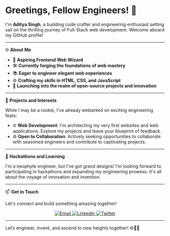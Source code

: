 # Greetings, Fellow Engineers! 👋  

I'm **Aditya Singh**, a budding code crafter and engineering enthusiast setting sail on the thrilling journey of Full-Stack web development. Welcome aboard my GitHub profile!  

---

🌐 **About Me**  

- 🔧 **Aspiring Frontend Web Wizard**  
- 🛠️ **Currently forging the foundations of web mastery**  
- 📚 **Eager to engineer elegant web experiences**  
- ⚙️ **Crafting my skills in HTML, CSS, and JavaScript**  
- 🚀 **Launching into the realm of open-source projects and innovation**  

---

💼 **Projects and Interests**  

While I may be a rookie, I've already embarked on exciting engineering feats:  

- 🌐 **Web Development**: I'm architecting my very first websites and web applications. Explore my projects and leave your blueprint of feedback.  
- ⚙️ **Open to Collaboration**: Actively seeking opportunities to collaborate with seasoned engineers and contribute to captivating projects.  

---

🚀 **Hackathons and Learning**  

I'm a neophyte engineer, but I've got grand designs! I'm looking forward to participating in hackathons and expanding my engineering prowess. It's all about the voyage of innovation and invention.  

---

📫 **Get in Touch**  

Let's connect and build something amazing together!  

<p align="center">
  <a href="mailto:aditya.rpsk@gmail.com" target="_blank">
    <img src="https://img.shields.io/badge/Email-aditya.rpsk%40gmail.com-red?style=for-the-badge&logo=gmail" alt="Email">
  </a>
  <a href="https://www.linkedin.com/in/aditya-singh-938152292" target="_blank">
    <img src="https://img.shields.io/badge/LinkedIn-Aditya%20Singh-blue?style=for-the-badge&logo=linkedin" alt="LinkedIn">
  </a>
  <a href="https://x.com/AKdevi99?t=PlkW-3RBqqLK2Ng-dodnQw&s=08" target="_blank">
    <img src="https://img.shields.io/badge/Twitter-%40AKdevi99-1DA1F2?style=for-the-badge&logo=twitter" alt="Twitter">
  </a>
</p>  

---  

Let’s engineer, invent, and ascend to new heights together! ⚙️🚀🌐  
